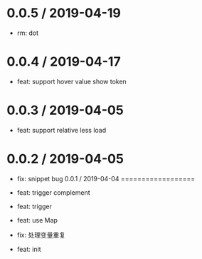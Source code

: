 
0.0.5 / 2019-04-19
==================

  * rm: dot

0.0.4 / 2019-04-17
==================

  * feat: support hover value show token

0.0.3 / 2019-04-05
==================

  * feat: support relative less load

0.0.2 / 2019-04-05
==================

  * fix: snippet bug
0.0.1 / 2019-04-04
==================

  * feat: trigger complement
  * feat: trigger
  * feat: use Map
  * fix: 处理变量重复
  * feat: init
